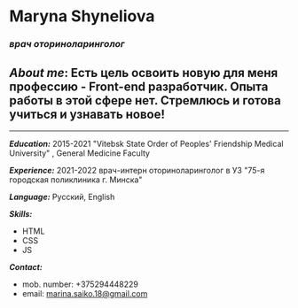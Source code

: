 # Maryna Shyneliova

### _врач оториноларинголог_

## **_About me_**: Есть цель освоить новую для меня профессию - Front-end разработчик. Опыта работы в этой сфере нет. Стремлюсь и готова учиться и узнавать новое!

---

**_Education:_**
2015-2021 "Vitebsk State Order of Peoples' Friendship Medical University" , General Medicine Faculty

**_Experience:_** 2021-2022 врач-интерн оториноларинголог в УЗ "75-я городская поликлиника г. Минска"

**_Language:_** Русский, English

**_Skills:_**

- HTML
- CSS
- JS

**_Contact:_**

- mob. number: +375294448229
- email: marina.saiko.18@gmail.com
